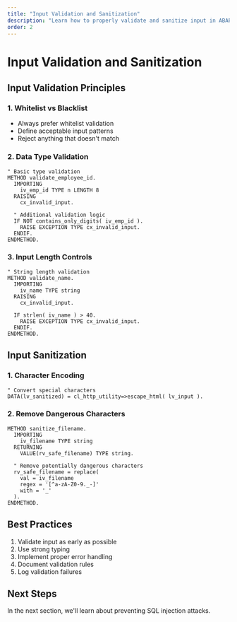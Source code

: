 ```yaml
---
title: "Input Validation and Sanitization"
description: "Learn how to properly validate and sanitize input in ABAP applications"
order: 2
---
```


# Input Validation and Sanitization

## Input Validation Principles

### 1. Whitelist vs Blacklist
- Always prefer whitelist validation
- Define acceptable input patterns
- Reject anything that doesn't match

### 2. Data Type Validation
```abap
" Basic type validation
METHOD validate_employee_id.
  IMPORTING
    iv_emp_id TYPE n LENGTH 8
  RAISING
    cx_invalid_input.
    
  " Additional validation logic
  IF NOT contains_only_digits( iv_emp_id ).
    RAISE EXCEPTION TYPE cx_invalid_input.
  ENDIF.
ENDMETHOD.
```

### 3. Input Length Controls
```abap
" String length validation
METHOD validate_name.
  IMPORTING
    iv_name TYPE string
  RAISING
    cx_invalid_input.
    
  IF strlen( iv_name ) > 40.
    RAISE EXCEPTION TYPE cx_invalid_input.
  ENDIF.
ENDMETHOD.
```

## Input Sanitization

### 1. Character Encoding
```abap
" Convert special characters
DATA(lv_sanitized) = cl_http_utility=>escape_html( lv_input ).
```

### 2. Remove Dangerous Characters
```abap
METHOD sanitize_filename.
  IMPORTING
    iv_filename TYPE string
  RETURNING
    VALUE(rv_safe_filename) TYPE string.
    
  " Remove potentially dangerous characters
  rv_safe_filename = replace( 
    val = iv_filename
    regex = '[^a-zA-Z0-9._-]'
    with = '_'
  ).
ENDMETHOD.
```

## Best Practices

1. Validate input as early as possible
2. Use strong typing
3. Implement proper error handling
4. Document validation rules
5. Log validation failures

## Next Steps

In the next section, we'll learn about preventing SQL injection attacks.</content>